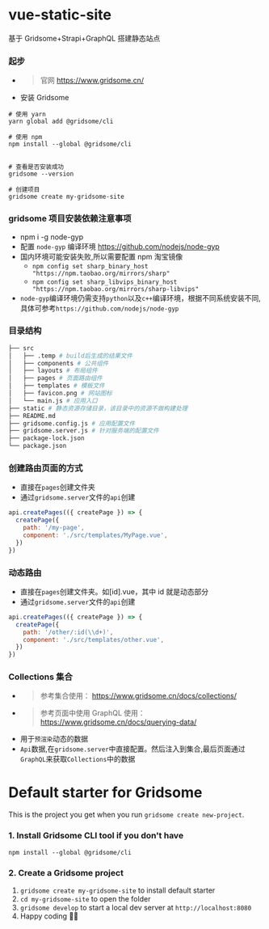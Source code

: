 # vue-static-site

基于 Gridsome+Strapi+GraphQL 搭建静态站点

### 起步

- > 官网 https://www.gridsome.cn/
- 安装 Gridsome

```shell
# 使用 yarn
yarn global add @gridsome/cli

# 使用 npm
npm install --global @gridsome/cli


# 查看是否安装成功
gridsome --version

# 创建项目
gridsome create my-gridsome-site
```

### gridsome 项目安装依赖注意事项

- npm i -g node-gyp
- 配置 `node-gyp` 编译环境 https://github.com/nodejs/node-gyp
- 国内环境可能安装失败,所以需要配置 npm 淘宝镜像
  - `npm config set sharp_binary_host "https://npm.taobao.org/mirrors/sharp"`
  - `npm config set sharp_libvips_binary_host "https://npm.taobao.org/mirrors/sharp-libvips"`
- `node-gyp`编译环境仍需支持`python`以及`c++`编译环境，根据不同系统安装不同,具体可参考`https://github.com/nodejs/node-gyp`

### 目录结构

```bash
├── src
│   ├── .temp # build后生成的结果文件
│   ├── components # 公共组件
│   ├── layouts # 布局组件
│   ├── pages # 页面路由组件
│   ├── templates # 模板文件
│   ├── favicon.png # 网站图标
│   └── main.js # 应用入口
├── static # 静态资源存储目录，该目录中的资源不做构建处理
├── README.md
├── gridsome.config.js # 应用配置文件
├── gridsome.server.js # 针对服务端的配置文件
├── package-lock.json
└── package.json
```

### 创建路由页面的方式

- 直接在`pages`创建文件夹
- 通过`gridsome.server`文件的`api`创建

```js
api.createPages(({ createPage }) => {
  createPage({
    path: '/my-page',
    component: './src/templates/MyPage.vue',
  })
})
```

### 动态路由

- 直接在`pages`创建文件夹。如[id].vue，其中 id 就是动态部分
- 通过`gridsome.server`文件的`api`创建

```js
api.createPages(({ createPage }) => {
  createPage({
    path: '/other/:id(\\d+)',
    component: './src/templates/other.vue',
  })
})
```

### Collections 集合

- > 参考集合使用： https://www.gridsome.cn/docs/collections/
- > 参考页面中使用 GraphQL 使用： https://www.gridsome.cn/docs/querying-data/
- 用于`预渲染`动态的数据
- `Api`数据,在`gridsome.server`中直接配置。然后注入到集合,最后页面通过`GraphQL`来获取`Collections`中的数据

# Default starter for Gridsome

This is the project you get when you run `gridsome create new-project`.

### 1. Install Gridsome CLI tool if you don't have

`npm install --global @gridsome/cli`

### 2. Create a Gridsome project

1. `gridsome create my-gridsome-site` to install default starter
2. `cd my-gridsome-site` to open the folder
3. `gridsome develop` to start a local dev server at `http://localhost:8080`
4. Happy coding 🎉🙌
